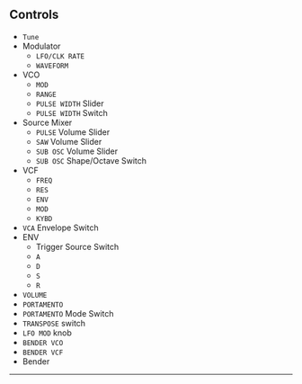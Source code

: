 ## Controls

- `Tune`
- Modulator
  - `LFO/CLK RATE`
  - `WAVEFORM`
- VCO
  - `MOD`
  - `RANGE`
  - `PULSE WIDTH` Slider
  - `PULSE WIDTH` Switch
- Source Mixer
  - `PULSE` Volume Slider
  - `SAW` Volume Slider
  - `SUB OSC` Volume Slider
  - `SUB OSC` Shape/Octave Switch
- VCF
  - `FREQ`
  - `RES`
  - `ENV`
  - `MOD`
  - `KYBD`
- `VCA` Envelope Switch
- ENV
  - Trigger Source Switch
  - `A`
  - `D`
  - `S`
  - `R`
- `VOLUME`
- `PORTAMENTO`
- `PORTAMENTO` Mode Switch
- `TRANSPOSE` switch
- `LFO MOD` knob
- `BENDER VCO`
- `BENDER VCF`
- Bender

---
